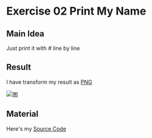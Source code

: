 # Exercise 02 Print My Name
## Main Idea
Just print it with # line by line
## Result
I have transform my result as [PNG](https://github.com/chenyilin123/computational_physics_N2015301020152/blob/master/Exercise%2002%20print%20my%20name/%E6%95%88%E6%9E%9C%E5%9B%BE.png)

![图](https://github.com/chenyilin123/computational_physics_N2015301020152/blob/master/Exercise%2002%20print%20my%20name/%E6%95%88%E6%9E%9C%E5%9B%BE.png)

## Material
Here's my [Source Code](https://github.com/chenyilin123/computational_physics_N2015301020152/blob/master/Exercise%2003%20make%20the%20name%20move/pygame%E6%96%87%E4%BB%B6.py)

